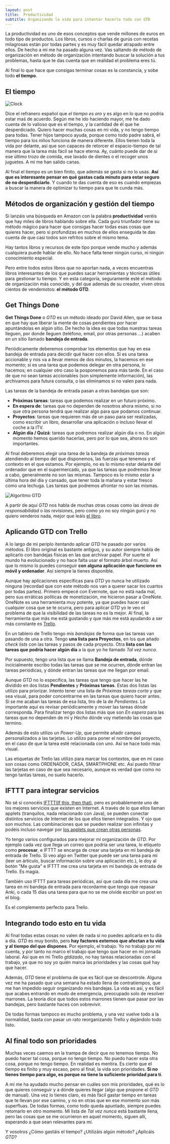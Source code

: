 ```yaml
---
layout: post
title:  Productividad
subtitle: Organizando la vida para intentar hacerlo todo con GTD
---
```


La productividad es uno de esos conceptos que vende millones de euros en todo tipo de productos. Los libros, cursos o charlas de gurús con recetas milagrosas están por todas partes y es muy fácil quedar atrapado entre ellos. De hecho a mí me ha pasado alguna vez. Vas saltando de método de organización en método de organización intentando buscar la solución a tus problemas, hasta que te das cuenta que en realidad el problema eres tú. 

Al final lo que hace que consigas terminar cosas es la constancia, y sobe todo **el tiempo**.


## El tiempo

![Clock](/img/posts/2017/time.jpg)

Dice el refranero español que *el tiempo es oro* y es algo en lo que no podría estar maś de acuerdo. Según me he ido haciendo mayor, me he dado cuenta de lo valioso que es el tiempo, y la cantidad de él que he desperdiciado. Quiero hacer muchas cosas en mi vida, y no tengo tiempo para todas. Tener hijos tampoco ayuda, porque como todo padre sabrá, el tiempo para los niños funciona de manera diferente. Ellos tienen toda la vida por delante, así que son capaces de retorcer el espacio-tiempo de tal manera que la tarea más fácil se hace eterna. Ay, cuánto puede dar de si ese último trozo de comida, ese lavado de dientes o el recoger unos juguetes. A mí me han salido canas.

Al final el tiempo es un bien finito, que además se gasta si no lo usas. **Así que es interesante pensar en qué gastas cada minuto para estar seguro de no desperdiciarlo**. Y cuando te das cuenta de eso es cuando empiezas a buscar la manera de optimizar tu tiempo para que te cunda más.


## Métodos de organización y gestión del tiempo

Si lanzáis una búsqueda en Amazon con la palabra **productividad** veréis que hay miles de libros hablando sobre ella. Cada gurú triunfador tiene su método mágico para hacer que consigas hacer todas esas cosas que quieres hacer, pero si profundizas en muchos de ellos enseguida te das cuenta de que casi todos son refritos sobre el mismo tema. 

Hay tantos libros y recursos de este tipo porque vende mucho y además cualquiera puede hablar de ello. No hace falta tener ningún curso, ni ningún conocimiento especial. 

Pero entre todos estos libros que no aportan nada, a veces encuentras libros interesantes de los que puedes sacar herramientas y técnicas útiles para gestionar tu tiempo. Y en esta categoría, seguramente esté el método de organización más conocido, y del que además de su creador, viven otros cientos de vendemotos: **el método GTD**.

## Get Things Done

**Get Things Done** o *GTD* es un método ideado por David Allen, que se basa en que hay que liberar la mente de cosas pendientes por hacer apuntándolas en algún sitio. De hecho la idea es que todas nuestras tareas lleguen, por donde lleguen (teléfono, email, por otras personas ...) acaben en un sitio llamado **bandeja de entrada**.

Periódicamente deberemos comprobar los elementos que hay en esa bandeja de entrada para decidir qué hacer con ellos. Si es una tarea accionable y nos va a llevar menos de dos minutos, la hacemos en ese momento; si es una tarea que podemos delegar en otra persona, lo hacemos; en cualquier otro caso la posponemos para más tarde. En el caso de que no sean tareas accionables (son simplemente información), las archivamos para futura consulta, o las eliminamos si no valen para nada.

Las tareas de la bandeja de entrada pasan a otras bandejas que son:

* **Próximas tareas**: tareas que podemos realizar en un futuro próximo.
* **En espera de**: tareas que no dependen de nosotros ahora mismo, si no que otra persona tendrá que realizar algo para que podamos continuar.
* **Proyectos**: tareas que requieren más de un paso para ser realizadas, como escribir un libro, desarrollar una aplicación o incluso llevar el coche a la ITV.
* **Algún día / Quizá**: tareas que podremos realizar algún día o no. En algún momento hemos querido hacerlas, pero por lo que sea, ahora no son importantes.

Al final deberemos elegir una tarea de la bandeja de *próximas tareas* atendiendo al tiempo del que disponemos, las fuerzas que tenemos y el contexto en el que estamos. Por ejemplo, no es lo mismo estar delante del ordenador que en el supermercado, ya que las tareas que podremos llevar a cabo, generalmente no son las mismas. Tampoco es lo mismo estar a última hora del día y cansado, que tener toda la mañana y estar fresco como una lechuga. Las tareas que podremos afrontar no son las mismas.

![Algoritmo GTD](/img/posts/2017/algoritmo_gtd.png)

A partir de aquí *GTD* nos habla de muchas otras cosas como las *áreas de responsabilidad* o *las revisiones*, pero como yo no soy ningún gurú y no quiero venderos nada, mejor que leáis [el libro](https://www.amazon.es/Organ%C3%ADzate-eficacia-edici%C3%B3n-revisada-conocimiento/dp/8492921307).

## Aplicando GTD con Trello

A lo largo de mi periplo itentando aplicar *GTD* he pasado por varios métodos. El libro original es bastante antiguo, y su autor siempre habla de aplicarlo con bandejas físicas en las que archivar papel. Por suerte el mundo ha evolucionado y no hace falta usar el formato árbol muerto. Así que lo mismo lo puedes conseguir **con alguna aplicación que funcione en móvil y ordenador**. Así siempre la tienes disponible.

Aunque hay aplicaciones específicas para *GTD* yo nunca he utilizado ninguna (recordad que con este método nos van a querer sacar los cuartos por todas partes). Primero empecé con Evernote, que no está nada mal, pero sus erráticas políticas de monetización, me hicieron pasar a OneNote. OneNote es una herramienta muy potente, ya que puedes hacer casi cualquier cosa que se te ocurra, pero para aplicar *GTD* yo le veo el problema de que la visibilidad de las tareas no es la mejor. Al final, la herramienta que más me está gustando y que más me está ayudando a ser más constante es [Trello](www.trello.com).

En un tablero de Trello tengo mis *bandejas* de forma que las tareas van pasando de una a otra. Tengo **una lista para Proyectos**, en los que añado *check lists* con las tareas y pasos de cada proyecto.  Otra **lista con las tareas que podría hacer algún día** a la que yo he llamado *Tal vez nunca*. 

Por supuesto, tengo una lista que se llama **Bandeja de entrada**, dónde incicialmente escribo todas las tareas que se me ocurren, dónde entran las tareas periódicas, y dónde entran las tareas que me llegan por email.

Aunque *GTD* no lo especifica, las tareas que tengo que hacer las he dividido en dos listas **Pendientes** y **Próximas tareas**. Estas dos listas las utilizo para priorizar. Intento tener una lista de *Próximas tareas corta* y que sea visual, para poder concentrarme en las tareas que quiero hacer antes. Si se me acaban las tareas de esa lista, tiro de la de *Pendientes*. Lo importante aquí es revisar periódicamente y mover las tareas dónde corresponda. Para finalizar tengo dos listas más que son *En espera* para las tareas que no dependen de mí y  *Hecho* dónde voy metiendo las cosas que termino.

Además de esto utilizo un *Power-Up*, que permite añadir campos personalizados a las tarjetas. Lo utilizo para poner el nombre del proyecto, en el caso de que la tarea esté relacionada con uno. Así se hace todo más visual. 

Las etiquetas de Trello las utilizo para marcar los contextos, que en mi caso son cosas como ORDENADOR, CASA, SMARTPHONE etc. Así puedo filtrar las tarjetas en caso de que sea necesario, aunque es verdad que como no tengo tantas tareas, no suelo hacerlo.


## IFTTT para integrar servicios

No sé si conocéis [IFTTT(If this, then that)](https://ifttt.com), pero es probablemente uno de los mejores servicios que existen en Internet. A través de lo que ellos llaman applets (tranquilos, nada relacionado con Java), se pueden conectar distintos servicios de Internet de los que ellos tienen integrados. Y ojo que son muchos. Las combinaciones que se pueden realizar son infinitas y podéis incluso navegar por [los applets que crean otras personas](https://ifttt.com/discover). 

Yo tengo varios configurados para mejorar mi organización de *GTD*. Por ejemplo cada vez que llega un correo que podría ser una tarea, lo etiqueto como **procesar**, e IFTTT se encarga de crear una tarjeta en mi bandeja de entrada de Trello. Si veo algo en Twitter que puede ser una tarea para mí (leer un árticulo, buscar información sobre una aplicación etc.), le doy al botón "Me gusta" e IFTTT me crea una tarjeta en mi bandeja de entrada de Trello. Es magia.

También uso IFTTT para tareas periódicas, así que cada día me crea una tarea en mi bandeja de entrada para recordarme que tengo que repasar Anki, o cada 15 días una tarea para que no se me olvide escribir un post en el blog. 

Es el complemento perfecto para Trello.

## Integrando todo esto en tu vida

Al final todas estas cosas no valen de nada si no puedes aplicarla en tu día a día. *GTD* es muy bonito, pero **hay factores externos que afectan a tu vida y al tiempo del que dispones**. Por ejemplo, el trabajo. Yo no trabajo por mi cuenta, y por tanto no marco el trabajo que tengo que hacer en mi jornada laboral. Así que en mi Trello *gtdizado*, no hay tareas relacionadas con el trabajo, ya que no soy yo quién marca las prioridades y las cosas qué hay que hacer.

Además, *GTD* tiene el problema de que es fácil que se descontrole. Alguna vez me ha pasado que una semana ha estado llena de contratiempos, que me han impedido seguir organizando mis bandejas. La vida es así, y es fácil que acabes entrando en modo de emergencia, preocupado solo de resolver marrones. La teoría dice que todos estos marrones tienen que pasar por las bandejas, pero bastante haces con sobrevivir.

De todas formas tampoco es mucho problema, y una vez vuelve todo a la normalidad, basta con pasar un rato reorganizando Trello y dejándolo todo listo.

## Al final todo son prioridades

Muchas veces caemos en la trampa de decir que no tenemos tiempo. No puedo hacer tal cosa, porque no tengo tiempo. No puedo hacer esta otra cosa, porque no tengo tiempo. En realidad es mentira. Es cierto que el tiempo es finito y muy escaso, pero al final, la vida son prioridades. **Si no tienes tiempo para algo, es porque no tiene la suficiente prioridad para ti**.

A mí me ha ayudado mucho pensar en cuáles son mis prioridades, qué es lo que quieres conseguir y a dónde quieres llegar (algo que propone el *GTD* de manual). Una vez lo tienes claro, es más fácil gastar tiempo en tareas que te llevan por ese camino, y no en otras que en ese momento son más superfluas. De todas formas, como todo queda apuntado, siempre puedes retomarlo en otro momento. Mi lista de *Tal vez nunca* está bastante llena, pero las cosas que se me ocurrieron en aquel momento, siguen allí, esperando a que sean relevantes para mí.

Y vosotros ¿Cómo gastáis el tiempo? ¿Utilizáis algún método? ¿Aplicáis *GTD*?

[^1]: Imagen del reloj de [kaosbrutal](https://www.flickr.com/photos/kaosbrutal/)
[^1]: Imagen de GTD sacada de [Wikipedia](https://es.wikipedia.org/wiki/Getting_Things_Done)







